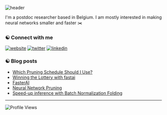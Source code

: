


![header](https://capsule-render.vercel.app/api?type=waving&color=313131&height=180&section=header&text=Hi%20There!%20I'm%20Nathan%20☾%20&fontSize=30&fontColor=FFFFFF&fontAlignY=38&&descAlignY=80&descAlign=62)


I'm a postdoc researcher based in Belgium. I am mostly interested in making neural networks smaller and faster ✂️

### ☯︎ Connect with me


[![website](https://img.shields.io/badge/-@blog-313131?style=flat&labelColor=313131&logo=safari&logoColor=white&color=313131)](https://nathanhubens.github.io)  [![twitter](https://img.shields.io/badge/-@HubensN-313131?style=flat&labelColor=313131&logo=twitter&logoColor=white&color=313131)](https://twitter.com/HubensN)    [![linkedin](https://img.shields.io/badge/-@hubensn-313131?style=flat&labelColor=313131&logo=LinkedIn&logoColor=white&color=313131)](https://www.linkedin.com/in/hubensn/) 


### ☯︎ Blog posts
<!-- BLOG-POST-LIST:START -->
- [Which Pruning Schedule Should I Use?](https://nathanhubens.github.io/posts/deep%20learning/2021/06/15/OneCycle.html)
- [Winning the Lottery with fastai](https://nathanhubens.github.io/posts/deep%20learning/2020/12/10/Lottery.html)
- [FasterAI](https://nathanhubens.github.io/posts/deep%20learning/2020/08/17/FasterAI.html)
- [Neural Network Pruning](https://nathanhubens.github.io/posts/deep%20learning/2020/05/22/pruning.html)
- [Speed-up inference with Batch Normalization Folding](https://nathanhubens.github.io/posts/deep%20learning/2020/04/20/BN.html)
<!-- BLOG-POST-LIST:END -->

---

![Profile Views](https://komarev.com/ghpvc/?username=nathanhubens&style=flat&color=313131&label=views&labelColor=313131)
